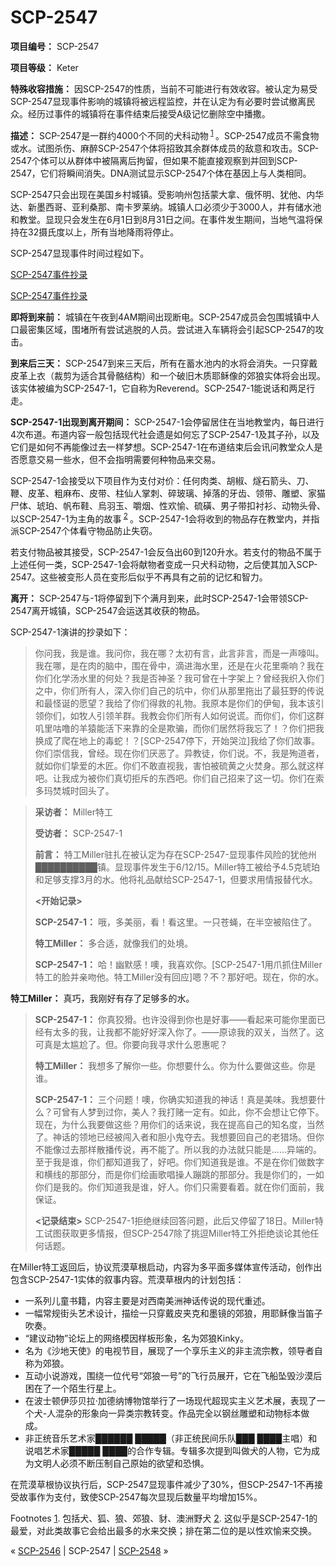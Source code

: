 # SCP-2547
                        


**项目编号：** SCP-2547

**项目等级：** Keter

**特殊收容措施：** 因SCP-2547的性质，当前不可能进行有效收容。被认定为易受SCP-2547显现事件影响的城镇将被远程监控，并在认定为有必要时尝试撤离民众。经历过事件的城镇将在事件结束后接受A级记忆删除空中播撒。

**描述：** SCP-2547是一群约4000个不同的犬科动物<sup class='footnoteref'>
 <a shape='rect' class='footnoteref' id='footnoteref-1' href='javascript:;' onclick='WIKIDOT.page.utils.scrollToReference(&apos;footnote-1&apos;)'>1</a>
</sup>。SCP-2547成员不需食物或水。试图杀伤、麻醉SCP-2547个体将招致其余群体成员的敌意和攻击。SCP-2547个体可以从群体中被隔离后拘留，但如果不能直接观察到并回到SCP-2547，它们将瞬间消失。DNA测试显示SCP-2547个体在基因上与人类相同。

SCP-2547只会出现在美国乡村城镇。受影响州包括蒙大拿、俄怀明、犹他、内华达、新墨西哥、亚利桑那、南卡罗莱纳。城镇人口必须少于3000人，并有储水池和教堂。显现只会发生在6月1日到8月31日之间。在事件发生期间，当地气温将保持在32摄氏度以上，所有当地降雨将停止。

SCP-2547显现事件时间过程如下。


<a shape='rect' class='collapsible-block-link' href='javascript:;'>SCP-2547&#20107;&#20214;&#25220;&#24405;</a>

<a shape='rect' class='collapsible-block-link' href='javascript:;'>SCP-2547&#20107;&#20214;&#25220;&#24405;</a>

**即将到来前：** 城镇在午夜到4AM期间出现断电。SCP-2547成员会包围城镇中人口最密集区域，围堵所有尝试逃脱的人员。尝试进入车辆将会引起SCP-2547的攻击。

**到来后三天：** SCP-2547到来三天后，所有在蓄水池内的水将会消失。一只穿戴皮革上衣（裁剪为适合其骨骼结构）和一个破旧木质耶稣像的郊狼实体将会出现。该实体被编为SCP-2547-1，它自称为Reverend。SCP-2547-1能说话和两足行走。

**SCP-2547-1出现到离开期间：** SCP-2547-1会停留居住在当地教堂内，每日进行4次布道。布道内容一般包括现代社会遗是如何忘了SCP-2547-1及其子孙，以及它们是如何不再能像过去一样梦想。SCP-2547-1在布道结束后会讯问教堂众人是否愿意交易一些水，但不会指明需要何种物品来交易。

SCP-2547-1会接受以下项目作为支付对价：任何肉类、胡椒、燧石箭头、刀、鞭、皮革、粗麻布、皮带、柱仙人掌刺、碎玻璃、掉落的牙齿、领带、雕塑、家猫尸体、琥珀、帆布鞋、烏羽玉、嚼烟、性欢愉、硫磺、男子带扣衬衫、动物头骨、以SCP-2547-1为主角的故事<sup class='footnoteref'>
 <a shape='rect' class='footnoteref' id='footnoteref-2' href='javascript:;' onclick='WIKIDOT.page.utils.scrollToReference(&apos;footnote-2&apos;)'>2</a>
</sup>。SCP-2547-1会将收到的物品存在教堂内，并指派SCP-2547个体看守物品防止失窃。

若支付物品被其接受，SCP-2547-1会反刍出60到120升水。若支付的物品不属于上述任何一类，SCP-2547-1会将献物者变成一只犬科动物，之后使其加入SCP-2547。这些被变形人员在变形后似乎不再具有之前的记忆和智力。

**离开：** SCP-2547与-1将停留到下个满月到来，此时SCP-2547-1会带领SCP-2547离开城镇，SCP-2547会运送其收获的物品。




SCP-2547-1演讲的抄录如下：


> 你问我，我是谁。我问你，我在哪？太初有言，此言非言，而是一声嚎叫。我在哪，是在肉的脑中，围在骨中，滴进海水里，还是在火花里嘶响？我在你们化学汤水里的何处？我是否神圣？我可曾在十字架上？曾经我织入你们之中，你们所有人，深入你们自己的坑中，你们从那里拖出了最狂野的传说和最怪诞的愿望？我给了你们得救的礼物。我原本是你们的伊甸，我本该引领你们，如牧人引领羊群。我教会你们所有人如何说谎。而你们，你们这群叽里咕噜的羊猿能活下来靠的全是欺骗，而你们居然将我忘了！？你们把我换成了爬在地上的毒蛇！？[SCP-2547停下，开始哭泣]我给了你们故事。你们崇信我，曾经。现在你们厌恶了。异教徒，你们说。不，我是殉道者，就如你们挚爱的木匠。你们不敢直视我，害怕被硫黄之火焚身。那么就这样吧。让我成为被你们真切拒斥的东西吧。你们自己招来了这一切。你们在索多玛焚城时回头了。
> 


> **采访者：** Miller特工
> 
> **受访者：** SCP-2547-1
> 
> **前言：** 特工Miller驻扎在被认定为存在SCP-2547-显现事件风险的犹他州██████████镇。显现事件发生于6/12/15。Miller特工被给予4.5克琥珀和足够支撑3月的水。他将礼品献给SCP-2547-1，但要求用情报替代水。
> 
> **<开始记录>** 
> 
> **SCP-2547-1：** 哦，多美丽，看！看这里。一只苍蝇，在半空被陷住了。
> 
> **特工Miller：** 多合适，就像我们的处境。
> 
> **SCP-2547-1：** 哈！幽默感！噢，我喜欢你。[SCP-2547-1用爪抓住Miller特工的脸并亲吻他。特工Miller没有回应]嗯？不？那好吧。现在，你的水。

**特工Miller：** 真巧，我刚好有存了足够多的水。
> 
> **SCP-2547-1：** 你真狡猾。也许没得到你也是好事——看起来可能你里面已经有太多的我，让我都不能好好深入你了。——原谅我的双关，当然了。这可真是太尴尬了。但。你要向我寻求什么恩惠呢？
> 
> **特工Miller：** 我想多了解你一些。你想要什么。你为什么要做这些。你是谁。
> 
> **SCP-2547-1：** 三个问题！噢，你确实知道我的神话！真是美味。我想要什么？可曾有人梦到过你，美人？我打赌一定有。如此，你不会想让它停下。现在，为什么我要做这些？用你们的话来说，我在提高自己的知名度，当然了。神话的领地已经被闯入者和胆小鬼夺去。我想要回自己的老猎场。但你不能像过去那样散播传说，再不能了。所以我的办法就只能是……异端的。至于我是谁，你们都知道我了，好吧。你们知道我是谁。不是在你们做数字和横线的那部分，而是你们绘画歌唱操人蹦跳的那部分。我是你们的，一如你们是我的。你们知道我是谁，好人。你们只需要看着。就在你们面前，我保证。
> 
> **<记录结束>**  SCP-2547-1拒绝继续回答问题，此后又停留了18日。Miller特工试图获取更多情报，但SCP-2547除了挑逗Miller特工外拒绝谈论其他任何话题。
> 

在Miller特工返回后，协议荒漠草根启动，内容为多平面多媒体宣传活动，创作出包含SCP-2547-1实体的叙事内容。荒漠草根内的计划包括：

- 一系列儿童书籍，内容主要是对西南美洲神话传说的现代重述。
- 一幅常规街头艺术设计，描绘一只穿戴皮夹克和墨镜的郊狼，用耶稣像当笛子吹奏。
- “建议动物”论坛上的网络模因样板形象，名为郊狼Kinky。
- 名为《沙地天使》的电视节目，展现了一个享乐主义的非主流宗教，领导者自称为郊狼。
- 互动小说游戏，围绕一位代号“郊狼一号”的飞行员展开，它在飞船坠毁沙漠后困在了一个陌生行星上。
- 在波士顿伊莎贝拉·加德纳博物馆举行了一场现代超现实主义艺术展，表现了一个犬-人混杂的形象向一异类宗教转变。作品完全以钢丝雕塑和动物标本做成。
- 非正统音乐艺术家██████ █████（非正统民间乐队███ ████主唱）和说唱艺术家█████ ████的合作专辑。专辑多次提到叫做犬的人物，它为成为文明人必须不断压制自己原始的欲望和恐惧。

在荒漠草根协议执行后，SCP-2547显现事件减少了30%，但SCP-2547-1不再接受故事作为支付，致使SCP-2547每次显现后数量平均增加15%。


Footnotes
<a shape='rect' href='javascript:;' onclick='WIKIDOT.page.utils.scrollToReference(&apos;footnoteref-1&apos;)'>1</a>. 包括犬、狐、狼、郊狼、豺、澳洲野犬
<a shape='rect' href='javascript:;' onclick='WIKIDOT.page.utils.scrollToReference(&apos;footnoteref-2&apos;)'>2</a>. 这似乎是SCP-2547-1的最爱，对此类故事它会给出最多的水来交换；排在第二位的是以性欢愉来交换。



« <a shape='rect' class='newpage' href='/scp-2546'>SCP-2546</a> | SCP-2547 | [SCP-2548](/scp-2548) »





                    